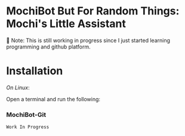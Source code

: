 # MochiBot But For Random Things: Mochi's Little Assistant

📝 Note: This is still working in progress since I just started learning programming and github platform.

# **Installation**

_On Linux_: 

Open a terminal and run the following:

### MochiBot-Git 

```bash
Work In Progress
```
